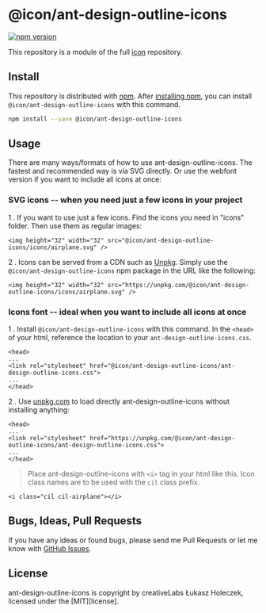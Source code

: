 # @icon/ant-design-outline-icons

[![npm version](https://img.shields.io/npm/v/@icon/ant-design-outline-icons.svg)](https://www.npmjs.org/package/@icon/ant-design-outline-icons)

This repository is a module of the full [icon][icon] repository.

## Install

This repository is distributed with [npm]. After [installing npm][install-npm], you can install `@icon/ant-design-outline-icons` with this command.

```bash
npm install --save @icon/ant-design-outline-icons
```

## Usage

There are many ways/formats of how to use ant-design-outline-icons. The fastest and recommended way is via SVG directly. Or use the webfont version if you want to include all icons at once:

### SVG icons -- when you need just a few icons in your project

1 . If you want to use just a few icons. Find the icons you need in "icons" folder. Then use them as regular images:

```
<img height="32" width="32" src="@icon/ant-design-outline-icons/icons/airplane.svg" />
```

2 . Icons can be served from a CDN such as [Unpkg][Unpkg]. Simply use the `@icon/ant-design-outline-icons` npm package in the URL like the following:

```
<img height="32" width="32" src="https://unpkg.com/@icon/ant-design-outline-icons/icons/airplane.svg" />
```

### Icons font -- ideal when you want to include all icons at once

1 . Install `@icon/ant-design-outline-icons` with this command. In the `<head>` of your html, reference the location to your `ant-design-outline-icons.css`.

```
<head>
...
<link rel="stylesheet" href="@icon/ant-design-outline-icons/ant-design-outline-icons.css">
...
</head>
```

2 . Use [unpkg.com][Unpkg] to load directly ant-design-outline-icons without installing anything:

```
<head>
...
<link rel="stylesheet" href="https://unpkg.com/@icon/ant-design-outline-icons/ant-design-outline-icons.css">
...
</head>
```

> Place ant-design-outline-icons with `<i>` tag in your html like this. Icon class names are to be used with the `cil` class prefix.

```
<i class="cil cil-airplane"></i>
```


## Bugs, Ideas, Pull Requests

If you have any ideas or found bugs, please send me Pull Requests or let me know with [GitHub Issues][github issues].

## License

ant-design-outline-icons is copyright by creativeLabs Łukasz Holeczek, licensed under the [MIT][license].

[MIT]: https://opensource.org/licenses/MIT
[SIL]: http://scripts.sil.org/OFL
[icon]: https://github.com/thecreation/icons
[npm]: https://www.npmjs.com/
[install-npm]: https://docs.npmjs.com/getting-started/installing-node
[sass]: http://sass-lang.com/
[github issues]: https://github.com/thecreation/icons/issues
[Unpkg]: https://unpkg.com